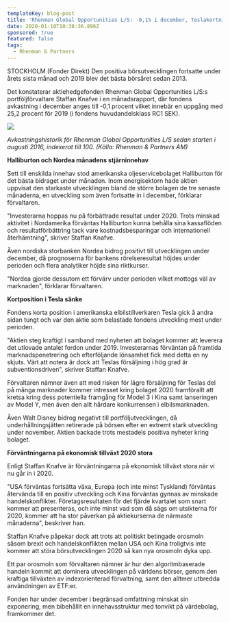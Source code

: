 ```yaml
---
templateKey: blog-post
title: 'Rhenman Global Opportunities L/S: -0,1% i december, Teslakortning tyngde'
date: 2020-01-10T10:38:36.896Z
sponsored: true
featured: false
tags:
  - Rhenman & Partners
---
```

STOCKHOLM (Fonder Direkt) Den positiva börsutvecklingen fortsatte under årets sista månad och 2019 blev det bästa börsåret sedan 2013.

Det konstaterar aktiehedgefonden Rhenman Global Opportunities L/S:s portföljförvaltare Staffan Knafve i en månadsrapport, där fondens avkastning i december anges till -0,1 procent vilket innebär en uppgång med 25,2 procent för 2019 (i fondens huvudandelsklass RC1 SEK).

![](/img/rhen-glo.png)

*Avkastningshistorik för Rhenman Global Opportunities L/S sedan starten i augusti 2016, indexerat till 100. (Källa: Rhenman & Partners AM)*

**Halliburton och Nordea månadens stjärninnehav**

Sett till enskilda innehav stod amerikanska oljeservicebolaget Halliburton för det bästa bidraget under månaden. Inom energisektorn hade aktien uppvisat den starkaste utvecklingen bland de större bolagen de tre senaste månaderna, en utveckling som även fortsatte in i december, förklarar förvaltaren.

"Investerarna hoppas nu på förbättrade resultat under 2020. Trots minskad aktivitet i Nordamerika förväntas Halliburton kunna behålla sina kassaflöden och resultatförbättring tack vare kostnadsbesparingar och internationell återhämtning", skriver Staffan Knafve.

Även nordiska storbanken Nordea bidrog positivt till utvecklingen under december, då prognoserna för bankens rörelseresultat höjdes under perioden och flera analytiker höjde sina riktkurser.

"Nordea gjorde dessutom ett förvärv under perioden vilket mottogs väl av marknaden", förklarar förvaltaren.

**Kortposition i Tesla sänke**

Fondens korta position i amerikanska elbilstillverkaren Tesla gick å andra sidan tungt och var den aktie som belastade fondens utveckling mest under perioden.

"Aktien steg kraftigt i samband med nyheten att bolaget kommer att leverera det utlovade antalet fordon under 2019. Investerarnas förväntan på framtida marknadspenetrering och efterföljande lönsamhet fick med detta en ny skjuts. Värt att notera är dock att Teslas försäljning i hög grad är subventionsdriven", skriver Staffan Knafve.

Förvaltaren nämner även att med risken för lägre försäljning för Teslas del på många marknader kommer intresset kring bolaget 2020 framförallt att kretsa kring dess potentiella framgång för Model 3 i Kina samt lanseringen av Model Y, men även den allt hårdare konkurrensen i elbilsmarknaden.

Även Walt Disney bidrog negativt till portföljutvecklingen, då underhållningsjätten retirerade på börsen efter en extremt stark utveckling under november. Aktien backade trots mestadels positiva nyheter kring bolaget.

**Förväntningarna på ekonomisk tillväxt 2020 stora**

Enligt Staffan Knafve är förväntningarna på ekonomisk tillväxt stora när vi nu går in i 2020.

"USA förväntas fortsätta växa, Europa (och inte minst Tyskland) förväntas återvända till en positiv utveckling och Kina förväntas gynnas av minskade handelskonflikter. Företagsresultaten för det fjärde kvartalet som snart kommer att presenteras, och inte minst vad som då sägs om utsikterna för 2020, kommer att ha stor påverkan på aktiekurserna de närmaste månaderna", beskriver han.

Staffan Knafve påpekar dock att trots att politiskt betingade orosmoln såsom brexit och handelskonflikten mellan USA och Kina troligtvis inte kommer att störa börsutvecklingen 2020 så kan nya orosmoln dyka upp.

Ett par orosmoln som förvaltaren nämner är hur den algoritmbaserade handeln kommit att dominera utvecklingen på världens börser, genom den kraftiga tillväxten av indexorienterad förvaltning, samt den alltmer utbredda användningen av ETF:er.

Fonden har under december i begränsad omfattning minskat sin exponering, men bibehållit en innehavsstruktur med tonvikt på värdebolag, framkommer det.
